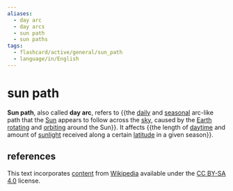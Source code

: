 ```yaml
---
aliases:
  - day arc
  - day arcs
  - sun path
  - sun paths
tags:
  - flashcard/active/general/sun_path
  - language/in/English
---
```


# sun path

__Sun path__, also called __day arc__, refers to {{the [daily](diurnal%20motion.md) and [seasonal](season.md) arc-like path that the [Sun](Sun.md) appears to follow across the [sky](sky.md), caused by the [Earth](Earth.md) [rotating](Earth's%20rotation.md) and [orbiting](Earth's%20orbit.md) around the Sun}}. It affects {{the length of [daytime](daytime.md) and amount of [sunlight](sunlight.md) received along a certain [latitude](latitude.md) in a given season}}. <!--SR:!2025-05-15,242,330!2024-10-08,73,310-->

## references

This text incorporates [content](https://en.wikipedia.org/wiki/sun_path) from [Wikipedia](Wikipedia.md) available under the [CC BY-SA 4.0](https://creativecommons.org/licenses/by-sa/4.0/) license.
